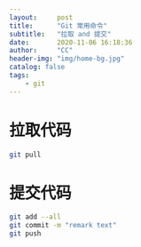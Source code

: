 ```yaml
---
layout:     post
title:      "Git 常用命令"
subtitle:   "拉取 and 提交"
date:       2020-11-06 16:18:36
author:     "CC"
header-img: "img/home-bg.jpg"
catalog: false
tags:
    - git
---
```

# 拉取代码
```sh
git pull
```

# 提交代码
```sh
git add --all
git commit -m "remark text"
git push
```
